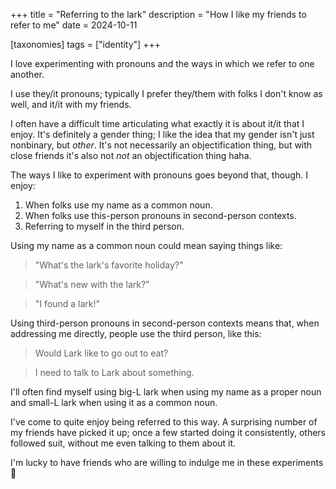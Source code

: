 +++
title = "Referring to the lark"
description = "How I like my friends to refer to me"
date = 2024-10-11

[taxonomies]
tags = ["identity"]
+++

I love experimenting with pronouns and the ways in which we refer to one
another.

I use they/it pronouns; typically I prefer they/them with folks I don't know as
well, and it/it with my friends.

I often have a difficult time articulating what exactly it is about it/it that I
enjoy. It's definitely a gender thing; I like the idea that my gender isn't just
nonbinary, but *other*. It's not necessarily an objectification thing, but with
close friends it's also not *not* an objectification thing haha.

The ways I like to experiment with pronouns goes beyond that, though. I enjoy:

1. When folks use my name as a common noun.
2. When folks use this-person pronouns in second-person contexts.
3. Referring to myself in the third person.

Using my name as a common noun could mean saying things like:

> "What's the lark's favorite holiday?"

> "What's new with the lark?"

> "I found a lark!"

Using third-person pronouns in second-person contexts means that, when
addressing me directly, people use the third person, like this:

> Would Lark like to go out to eat?

> I need to talk to Lark about something.

I'll often find myself using big-L lark when using my name as a proper noun and
small-L lark when using it as a common noun.

I've come to quite enjoy being referred to this way. A surprising number of my
friends have picked it up; once a few started doing it consistently, others
followed suit, without me even talking to them about it.

I'm lucky to have friends who are willing to indulge me in these experiments 💚
